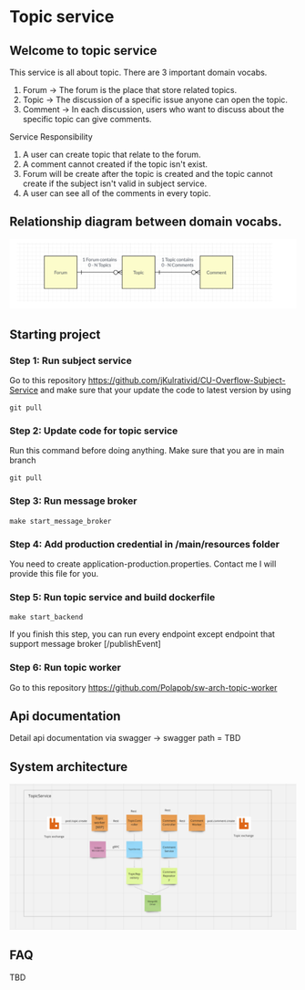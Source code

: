 # Topic service

## Welcome to topic service

This service is all about topic. There are 3 important domain vocabs.

1. Forum -> The forum is the place that store related topics.
2. Topic -> The discussion of a specific issue anyone can open the topic.
3. Comment -> In each discussion, users who want to discuss about the specific topic can give comments.

Service Responsibility

1. A user can create topic that relate to the forum.
2. A comment cannot created if the topic isn't exist.
3. Forum will be create after the topic is created and the topic cannot create if the subject isn't valid in subject service.
4. A user can see all of the comments in every topic.

## Relationship diagram between domain vocabs.

![Getting Started](./images/model_relationship.png)

## Starting project

### Step 1: Run subject service

Go to this repository https://github.com/jKulrativid/CU-Overflow-Subject-Service and make sure that your update the code to latest version by using

```
git pull
```

### Step 2: Update code for topic service

Run this command before doing anything. Make sure that you are in main branch

```
git pull
```

### Step 3: Run message broker

```
make start_message_broker
```

### Step 4: Add production credential in /main/resources folder

You need to create application-production.properties. Contact me I will provide this file for you.

### Step 5: Run topic service and build dockerfile

```
make start_backend
```

If you finish this step, you can run every endpoint except endpoint that support message broker [/publishEvent]

### Step 6: Run topic worker

Go to this repository https://github.com/Polapob/sw-arch-topic-worker

## Api documentation

Detail api documentation via swagger -> swagger path = TBD

## System architecture

![System architecture](./images/system_architecture.png)

## FAQ

TBD

